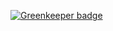 
[![Greenkeeper badge](https://badges.greenkeeper.io/kdichev/testPrettier.svg)](https://greenkeeper.io/)
